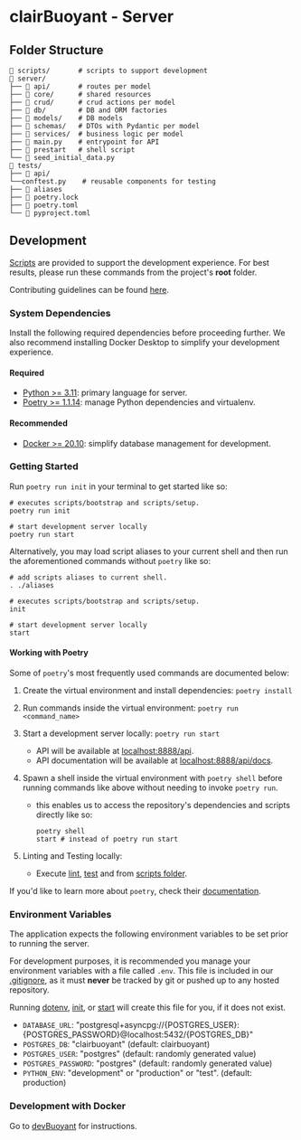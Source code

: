# clairBuoyant - Server

## Folder Structure

```shell
📂 scripts/       # scripts to support development
📂 server/
├── 📂 api/       # routes per model
├── 📂 core/      # shared resources
├── 📂 crud/      # crud actions per model
├── 📂 db/        # DB and ORM factories
├── 📂 models/    # DB models
├── 📂 schemas/   # DTOs with Pydantic per model
├── 📂 services/  # business logic per model
├── 📄 main.py    # entrypoint for API
├── 📄 prestart   # shell script
└── 📄 seed_initial_data.py
📂 tests/
├── 📂 api/
└──conftest.py    # reusable components for testing
├── 📄 aliases
├── 📄 poetry.lock
├── 📄 poetry.toml
└── 📄 pyproject.toml
```

## Development

[Scripts](../scripts/README.md) are provided to support the development experience. For best results, please run these commands from the project's **root** folder.

Contributing guidelines can be found [here](./CONTRIBUTING.md).

### System Dependencies

Install the following required dependencies before proceeding further. We also recommend installing Docker Desktop to simplify your development experience.

#### Required

- [Python >= 3.11](https://www.python.org/downloads/release/python-3112): primary language for server.
- [Poetry >= 1.1.14](https://github.com/python-poetry/poetry): manage Python dependencies and virtualenv.

#### Recommended

- [Docker >= 20.10](https://docs.docker.com/get-docker): simplify database management for development.

### Getting Started

Run `poetry run init` in your terminal to get started like so:

```shell
# executes scripts/bootstrap and scripts/setup.
poetry run init

# start development server locally
poetry run start
```

Alternatively, you may load script aliases to your current shell and then run the aforementioned commands without `poetry` like so:

```shell
# add scripts aliases to current shell.
. ./aliases

# executes scripts/bootstrap and scripts/setup.
init

# start development server locally
start
```

#### Working with Poetry

Some of `poetry`'s most frequently used commands are documented below:

1. Create the virtual environment and install dependencies: `poetry install`

2. Run commands inside the virtual environment: `poetry run <command_name>`

3. Start a development server locally: `poetry run start`

   - API will be available at [localhost:8888/api](http://localhost:8888/api).
   - API documentation will be available at [localhost:8888/api/docs](http://localhost:8888/api/docs).

4. Spawn a shell inside the virtual environment with `poetry shell` before running commands like above without needing to invoke `poetry run`.

   - this enables us to access the repository's dependencies and scripts directly like so:

     ```shell
     poetry shell
     start # instead of poetry run start
     ```

5. Linting and Testing locally:
   - Execute [lint](../scripts/lint), [test](../scripts/test) and from [scripts folder](../scripts/README.md).

If you'd like to learn more about `poetry`, check their [documentation](https://python-poetry.org/docs/).

### Environment Variables

The application expects the following environment variables to be set prior to running the server.

For development purposes, it is recommended you manage your environment variables with a file called `.env`. This file is included in our [.gitignore](../.gitignore#L10), as it must **never** be tracked by git or pushed up to any hosted repository.

Running [dotenv](../scripts/dotenv), [init](../scripts/init), or [start](../scripts/start) will create this file for you, if it does not exist.

- `DATABASE_URL`: "postgresql+asyncpg://{POSTGRES_USER}:{POSTGRES_PASSWORD}@localhost:5432/{POSTGRES_DB}"
- `POSTGRES_DB`: "clairbuoyant" (default: clairbuoyant)
- `POSTGRES_USER`: "postgres" (default: randomly generated value)
- `POSTGRES_PASSWORD`: "postgres" (default: randomly generated value)
- `PYTHON_ENV`: "development" or "production" or "test". (default: production)

### Development with Docker

Go to [devBuoyant](https://github.com/clairBuoyant/devBuoyant) for instructions.
